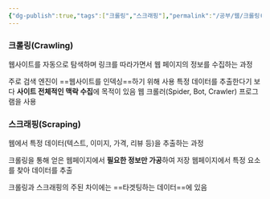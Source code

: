 ```yaml
---
{"dg-publish":true,"tags":["크롤링","스크래핑"],"permalink":"/공부/웹/크롤링(Crawling)과 스크래핑(Scraping)의 차이/","dgPassFrontmatter":true}
---
```


### 크롤링(Crawling)
웹사이트를 자동으로 탐색하며 링크를 따라가면서 웹 페이지의 정보를 수집하는 과정

주로 검색 엔진이 ==웹사이트를 인덱싱==하기 위해 사용
특정 데이터를 추출한다기 보다 **사이트 전체적인 맥락 수집**에 목적이 있음
웹 크롤러(Spider, Bot, Crawler) 프로그램을 사용

### 스크래핑(Scraping)
웹에서 특정 데이터(텍스트, 이미지, 가격, 리뷰 등)을 추출하는 과정

크롤링을 통해 얻은 웹페이지에서 **필요한 정보만 가공**하여 저장
웹페이지에서 특정 요소를 찾아 데이터를 추출


크롤링과 스크래핑의 주된 차이에는 ==타겟팅하는 데이터==에 있음